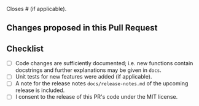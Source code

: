 <!--
SPDX-FileCopyrightText: PyPSA Contributors

SPDX-License-Identifier: MIT
-->

Closes # (if applicable).

## Changes proposed in this Pull Request


## Checklist

- [ ] Code changes are sufficiently documented; i.e. new functions contain docstrings and further explanations may be given in `docs`.
- [ ] Unit tests for new features were added (if applicable).
- [ ] A note for the release notes `docs/release-notes.md` of the upcoming release is included.
- [ ] I consent to the release of this PR's code under the MIT license.
